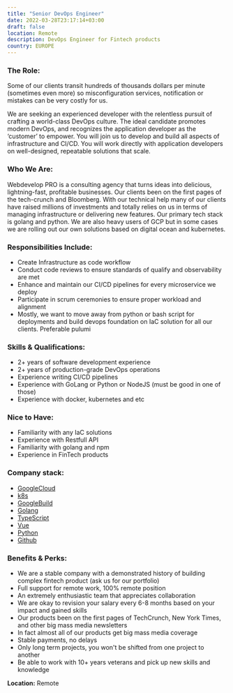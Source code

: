 ```yaml
---
title: "Senior DevOps Engineer"
date: 2022-03-28T23:17:14+03:00
draft: false
location: Remote
description: DevOps Engineer for Fintech products
country: EUROPE
---
```


### The Role:

Some of our clients transit hundreds of thousands dollars per minute (sometimes even more) so misconfiguration services, notification or mistakes can be very costly for us.

We are seeking an experienced developer with the relentless pursuit of crafting 
a world-class DevOps culture. The ideal candidate promotes modern DevOps, and 
recognizes the application developer as the ‘customer’ to empower. You will 
join us to develop and build all aspects of infrastructure and CI/CD. 
You will work directly with application developers on well-designed, 
repeatable solutions that scale.

### Who We Are:

Webdevelop PRO is a consulting agency that turns ideas into delicious, 
lightning-fast, profitable businesses. Our clients been on the first pages 
of the tech-crunch and Bloomberg. With our technical help many of our clients 
have raised millions of investments and totally relies on us in terms of 
managing infrastructure or delivering new features. Our primary tech stack 
is golang and python. We are also heavy users of GCP but in some cases 
we are rolling out our own solutions based on digital ocean and kubernetes.


### Responsibilities Include:

- Create Infrastructure as code workflow
- Conduct code reviews to ensure standards of qualify and observability are met
- Enhance and maintain our CI/CD pipelines for every microservice we deploy
- Participate in scrum ceremonies to ensure proper workload and alignment
- Mostly, we want to move away from python or bash script for deployments 
  and build devops foundation on IaC solution for all our clients. Preferable pulumi

### Skills & Qualifications:

- 2+ years of software development experience
- 2+ years of production-grade DevOps operations
- Experience writing CI/CD pipelines
- Experience with GoLang or Python or NodeJS (must be good in one of those)
- Experience with docker, kubernetes and etc

### Nice to Have:

- Familiarity with any IaC solutions
- Experience with Restfull API
- Familiarity with golang and npm
- Experience in FinTech products

### Company stack:

- [GoogleCloud](https://cloud.google.com/)
- [k8s](https://cloud.google.com/kubernetes-engine)
- [GoogleBuild](https://cloud.google.com/build)
- [Golang](https://go.dev/)
- [TypeScript](https://www.typescriptlang.org/)
- [Vue](https://vuejs.org/)
- [Python](https://www.python.org/)
- [Github](https://github.com)

### Benefits & Perks:

- We are a stable company with a demonstrated history of building 
  complex fintech product (ask us for our portfolio)
- Full support for remote work, 100% remote position
- An extremely enthusiastic team that appreciates collaboration
- We are okay to revision your salary every 6-8 months based on your impact and gained skills
- Our products been on the first pages of TechCrunch, New York Times, and other big mass media newsletters
- In fact almost all of our products get big mass media coverage
- Stable payments, no delays
- Only long term projects, you won't be shifted from one project to another
- Be able to work with 10+ years veterans and pick up new skills and knowledge

**Location:** Remote